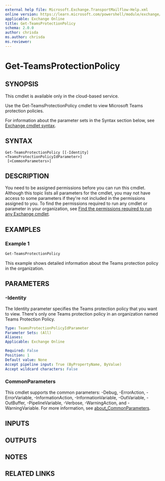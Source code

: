 ```yaml
---
external help file: Microsoft.Exchange.TransportMailflow-Help.xml
online version: https://learn.microsoft.com/powershell/module/exchange/get-teamsprotectionpolicy
applicable: Exchange Online
title: Get-TeamsProtectionPolicy
schema: 2.0.0
author: chrisda
ms.author: chrisda
ms.reviewer:
---
```


# Get-TeamsProtectionPolicy

## SYNOPSIS
This cmdlet is available only in the cloud-based service.

Use the Get-TeamsProtectionPolicy cmdlet to view Microsoft Teams protection policies.

For information about the parameter sets in the Syntax section below, see [Exchange cmdlet syntax](https://learn.microsoft.com/powershell/exchange/exchange-cmdlet-syntax).

## SYNTAX

```
Get-TeamsProtectionPolicy [[-Identity] <TeamsProtectionPolicyIdParameter>]
 [<CommonParameters>]
```

## DESCRIPTION
You need to be assigned permissions before you can run this cmdlet. Although this topic lists all parameters for the cmdlet, you may not have access to some parameters if they're not included in the permissions assigned to you. To find the permissions required to run any cmdlet or parameter in your organization, see [Find the permissions required to run any Exchange cmdlet](https://learn.microsoft.com/powershell/exchange/find-exchange-cmdlet-permissions).

## EXAMPLES

### Example 1
```powershell
Get-TeamsProtectionPolicy
```

This example shows detailed information about the Teams protection policy in the organization.

## PARAMETERS

### -Identity
The Identity parameter specifies the Teams protection policy that you want to view. There's only one Teams protection policy in an organization named Teams Protection Policy.

```yaml
Type: TeamsProtectionPolicyIdParameter
Parameter Sets: (All)
Aliases:
Applicable: Exchange Online

Required: False
Position: 1
Default value: None
Accept pipeline input: True (ByPropertyName, ByValue)
Accept wildcard characters: False
```

### CommonParameters
This cmdlet supports the common parameters: -Debug, -ErrorAction, -ErrorVariable, -InformationAction, -InformationVariable, -OutVariable, -OutBuffer, -PipelineVariable, -Verbose, -WarningAction, and -WarningVariable. For more information, see [about_CommonParameters](https://go.microsoft.com/fwlink/p/?LinkID=113216).

## INPUTS

## OUTPUTS

## NOTES

## RELATED LINKS
